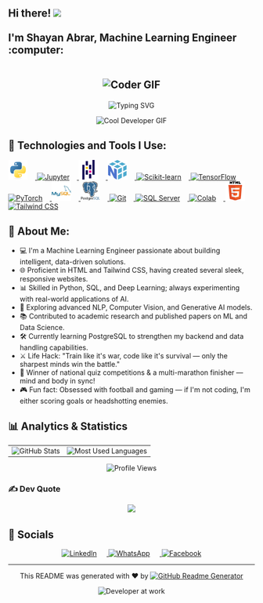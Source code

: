 <h2 align="left">
 <abc>
  <br>Hi there! <img src="https://user-images.githubusercontent.com/42378118/110234147-e3259600-7f4e-11eb-95be-0c4047144dea.gif" width="30"><br>
  <br> I'm Shayan Abrar, Machine Learning Engineer :computer:<br>
  <br>
   <p align="center">
  <img src="https://user-images.githubusercontent.com/74038190/225813708-98b745f2-7d22-48cf-9150-083f1b00d6c9.gif" alt="Coder GIF" width="500" />
</p>



 </abc>
</h2> 
<div align="center">

![Typing SVG](https://readme-typing-svg.herokuapp.com?font=Rationale&size=34&pause=100&color=32CD32&width=435&lines=Machine%20Learning%20Engineer;Python%20Specialist;Building%20the%20future;One%20research%20at%20a%20time;Let's%20create!;FREE%20PALESTINE!!!&center=true&vCenter=true&repeat=true)

</div>

<p align="center">
  <img src="https://user-images.githubusercontent.com/74038190/212284100-561aa473-3905-4a80-b561-0d28506553ee.gif" alt="Cool Developer GIF" width="500" />
</p>


<h2 align="left">🧠 Technologies and Tools I Use:</h2>

<p align="left">
  <a href="https://www.python.org/" target="_blank" title="Python">
    <img src="https://raw.githubusercontent.com/devicons/devicon/master/icons/python/python-original.svg" alt="Python" width="40" height="40" style="margin-right:15px;" />
  </a>
  <a href="https://jupyter.org/" target="_blank" title="Jupyter Notebook">
    <img src="https://www.vectorlogo.zone/logos/jupyter/jupyter-icon.svg" alt="Jupyter" width="40" height="40" style="margin-right:15px;" />
  </a>
  <a href="https://pandas.pydata.org/" target="_blank" title="Pandas">
    <img src="https://raw.githubusercontent.com/devicons/devicon/master/icons/pandas/pandas-original.svg" alt="Pandas" width="40" height="40" style="margin-right:15px;" />
  </a>
  <a href="https://numpy.org/" target="_blank" title="NumPy">
    <img src="https://raw.githubusercontent.com/devicons/devicon/master/icons/numpy/numpy-original.svg" alt="NumPy" width="40" height="40" style="margin-right:15px;" />
  </a>
  <a href="https://scikit-learn.org/" target="_blank" title="Scikit-learn">
    <img src="https://upload.wikimedia.org/wikipedia/commons/0/05/Scikit_learn_logo_small.svg" alt="Scikit-learn" width="40" height="40" style="margin-right:15px;" />
  </a>
  <a href="https://www.tensorflow.org/" target="_blank" title="TensorFlow">
    <img src="https://www.vectorlogo.zone/logos/tensorflow/tensorflow-icon.svg" alt="TensorFlow" width="40" height="40" style="margin-right:15px;" />
  </a>
  <a href="https://pytorch.org/" target="_blank" title="PyTorch">
    <img src="https://www.vectorlogo.zone/logos/pytorch/pytorch-icon.svg" alt="PyTorch" width="40" height="40" style="margin-right:15px;" />
  </a>
  <a href="https://www.mysql.com/" target="_blank" title="MySQL">
    <img src="https://raw.githubusercontent.com/devicons/devicon/master/icons/mysql/mysql-original-wordmark.svg" alt="MySQL" width="40" height="40" style="margin-right:15px;" />
  </a>
  <a href="https://www.postgresql.org/" target="_blank" title="PostgreSQL">
    <img src="https://raw.githubusercontent.com/devicons/devicon/master/icons/postgresql/postgresql-original-wordmark.svg" alt="PostgreSQL" width="40" height="40" style="margin-right:15px;" />
  </a>
  <a href="https://git-scm.com/" target="_blank" title="Git">
    <img src="https://www.vectorlogo.zone/logos/git-scm/git-scm-icon.svg" alt="Git" width="40" height="40" style="margin-right:15px;" />
  </a>
  <a href="https://www.microsoft.com/en-us/sql-server" target="_blank" title="SQL Server">
    <img src="https://www.svgrepo.com/show/303229/microsoft-sql-server-logo.svg" alt="SQL Server" width="40" height="40" style="margin-right:15px;" />
  </a>
  <a href="https://colab.research.google.com/" target="_blank" title="Google Colab">
    <img src="https://upload.wikimedia.org/wikipedia/commons/d/d0/Google_Colaboratory_SVG_Logo.svg" alt="Colab" width="40" height="40" style="margin-right:15px;" />
  </a>
  <a href="https://developer.mozilla.org/en-US/docs/Web/HTML" target="_blank" title="HTML">
    <img src="https://raw.githubusercontent.com/devicons/devicon/master/icons/html5/html5-original-wordmark.svg" alt="HTML" width="40" height="40" style="margin-right:15px;" />
  </a>
  <a href="https://tailwindcss.com/" target="_blank" title="Tailwind CSS">
    <img src="https://www.vectorlogo.zone/logos/tailwindcss/tailwindcss-icon.svg" alt="Tailwind CSS" width="40" height="40" style="margin-right:15px;" />
  </a>
</p>



<h2 align="left">🤖 About Me:</h2>

- 💻 I'm a Machine Learning Engineer passionate about building intelligent, data-driven solutions.
- 🌐 Proficient in HTML and Tailwind CSS, having created several sleek, responsive websites.
- 📊 Skilled in Python, SQL, and Deep Learning; always experimenting with real-world applications of AI.
- 🧠 Exploring advanced NLP, Computer Vision, and Generative AI models.
- 📚 Contributed to academic research and published papers on ML and Data Science.
- 🛠️ Currently learning PostgreSQL to strengthen my backend and data handling capabilities.
- ⚔️ Life Hack: "Train like it's war, code like it's survival — only the sharpest minds win the battle."
- 🏅 Winner of national quiz competitions & a multi-marathon finisher — mind and body in sync!
- 🎮 Fun fact: Obsessed with football and gaming — if I'm not coding, I'm either scoring goals or headshotting enemies.<br>



## **📊 Analytics & Statistics**

<div align="center">

<table>
<tr>
<td>

<img src="https://github-readme-stats.vercel.app/api?username=SHAYAN-ABRAR&show_icons=true&theme=react&hide_border=true&card_width=400" alt="GitHub Stats" />

</td>
<td>

<img src="https://github-readme-stats.vercel.app/api/top-langs/?username=SHAYAN-ABRAR&layout=compact&theme=react&hide_border=true&card_width=400" alt="Most Used Languages" />

</td>
</tr>
</table>

</div>

<div align="center">

<img src="https://komarev.com/ghpvc/?username=SHAYAN-ABRAR&color=brightgreen" alt="Profile Views" />

</div>


### ✍️ Dev Quote
<p align="center">
  <img src="https://quotes-github-readme.vercel.app/api?type=horizontal&theme=react" />
</p>


## **📱 Socials**

<p align="center">
  <a href="https://www.linkedin.com/in/shayan-abrar/" target="_blank" title="Click Link">
    <img src="https://user-images.githubusercontent.com/74038190/235294012-0a55e343-37ad-4b0f-924f-c8431d9d2483.gif" alt="LinkedIn" width="100" style="margin-right: 20px;" />
  </a>
  <a href="https://wa.me/8801670786166" target="_blank" title="Click Link">
    <img src="https://user-images.githubusercontent.com/74038190/235294019-40007353-6219-4ec5-b661-b3c35136dd0b.gif" alt="WhatsApp" width="100" style="margin-right: 20px;" />
  </a>
  <a href="https://www.facebook.com/share/1C8zi1grCU/" target="_blank" title="Click Link">
    <img src="https://user-images.githubusercontent.com/74038190/235294010-ec412ef5-e3da-4efa-b1d4-0ab4d4638755.gif" alt="Facebook" width="100" />
  </a>
</p>


---

<p align="center">
  This README was generated with ❤️ by 
  <a href="https://github.com/SHAYAN-ABRAR" target="_blank">
    <img 
      src="https://img.shields.io/badge/Shayan%20Abrar-181717?style=for-the-badge&logo=github&logoColor=white"
      alt="GitHub Readme Generator"
    />
  </a>
</p>


<p align="center">
  <img src="https://user-images.githubusercontent.com/74038190/213911110-aedbef38-a29f-4b6b-a65c-11608b4f75a5.gif" alt="Developer at work" width="500" />
</p>






